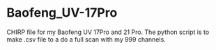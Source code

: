 # Baofeng_UV-17Pro
CHIRP file for my Baofeng UV 17Pro and 21 Pro.
The python script is to make .csv file to a do a full scan with my 999 channels.
